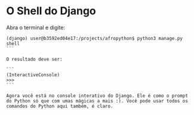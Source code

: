 # O Shell do Django
Abra o terminal e digite:

````
(django) user@b3592ed04e17:/projects/afropython$ python3 manage.py shell
```

O resultado deve ser:

```
(InteractiveConsole)
>>>
```

Agora você está no console interativo do Django. Ele é como o prompt do Python só que com umas mágicas a mais :). Você pode usar todos os comandos do Python aqui também, é claro.
